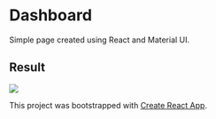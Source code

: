 # Dashboard
Simple page created using React and Material UI.

## Result
<img src="https://user-images.githubusercontent.com/30766392/85268184-d1b95e00-b493-11ea-8eef-5b087cb8f9d6.gif" />

This project was bootstrapped with [Create React App](https://github.com/facebook/create-react-app).
